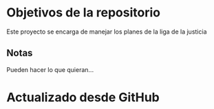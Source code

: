 # Objetivos de la repositorio

Este proyecto se encarga de manejar los planes de la liga de la justicia


## Notas
Pueden hacer lo que quieran...

# Actualizado desde GitHub
